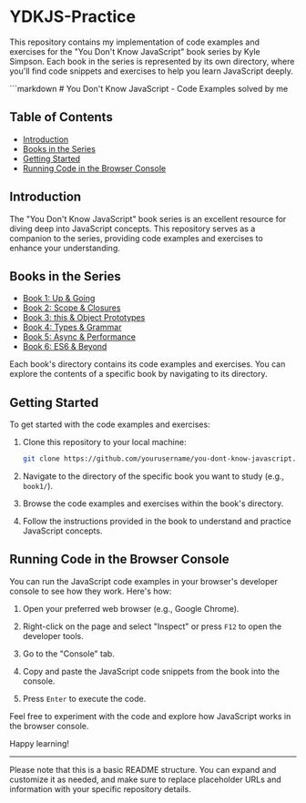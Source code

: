 # YDKJS-Practice

<p>This repository contains my implementation of code examples and exercises for the "You Don't Know JavaScript" book series by Kyle Simpson. Each book in the series is represented by its own directory, where you'll find code snippets and exercises to help you learn JavaScript deeply.</p>
```markdown
# You Don't Know JavaScript - Code Examples solved by me

## Table of Contents

- [Introduction](#introduction)
- [Books in the Series](#books-in-the-series)
- [Getting Started](#getting-started)
- [Running Code in the Browser Console](#running-code-in-the-browser-console)

## Introduction

The "You Don't Know JavaScript" book series is an excellent resource for diving deep into JavaScript concepts. This repository serves as a companion to the series, providing code examples and exercises to enhance your understanding.

## Books in the Series

- [Book 1: Up & Going](book1/)
- [Book 2: Scope & Closures](book2/)
- [Book 3: this & Object Prototypes](book3/)
- [Book 4: Types & Grammar](book4/)
- [Book 5: Async & Performance](book5/)
- [Book 6: ES6 & Beyond](book6/)

Each book's directory contains its code examples and exercises. You can explore the contents of a specific book by navigating to its directory.

## Getting Started

To get started with the code examples and exercises:

1. Clone this repository to your local machine:

   ```bash
   git clone https://github.com/yourusername/you-dont-know-javascript.git
   ```

2. Navigate to the directory of the specific book you want to study (e.g., `book1/`).

3. Browse the code examples and exercises within the book's directory.

4. Follow the instructions provided in the book to understand and practice JavaScript concepts.

## Running Code in the Browser Console

You can run the JavaScript code examples in your browser's developer console to see how they work. Here's how:

1. Open your preferred web browser (e.g., Google Chrome).

2. Right-click on the page and select "Inspect" or press `F12` to open the developer tools.

3. Go to the "Console" tab.

4. Copy and paste the JavaScript code snippets from the book into the console.

5. Press `Enter` to execute the code.

Feel free to experiment with the code and explore how JavaScript works in the browser console.

Happy learning!

---

Please note that this is a basic README structure. You can expand and customize it as needed, and make sure to replace placeholder URLs and information with your specific repository details.
